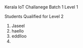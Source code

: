  Kerala IoT Challanege Batch 1 Level 1 

Students Qualified for Level 2
1. Jaseel 
2. haello
3. eddlloo
4. 

